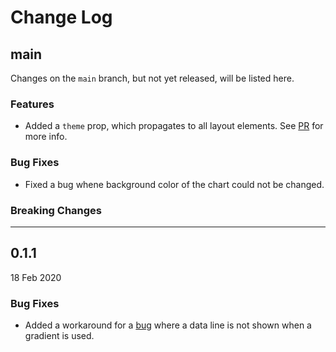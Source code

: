# Change Log

## main

Changes on the `main` branch, but not yet released, will be listed here.

### Features

-   Added a `theme` prop, which propagates to all layout elements. See [PR](https://github.com/diatche/LibreChart/pull/22) for more info.

### Bug Fixes

-   Fixed a bug whene background color of the chart could not be changed.

### Breaking Changes

---

## 0.1.1

18 Feb 2020

### Bug Fixes

-   Added a workaround for a [bug](https://github.com/diatche/LibreChart/issues/21) where a data line is not shown when a gradient is used.
